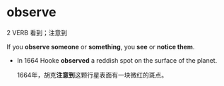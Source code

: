 # observe

2 VERB 看到；注意到

 If you **observe someone** or **something**, you **see** or **notice them**.

- In 1664 Hooke **observed** a reddish spot on the surface of the planet.

  1664年，胡克**注意到**这颗行星表面有一块微红的斑点。